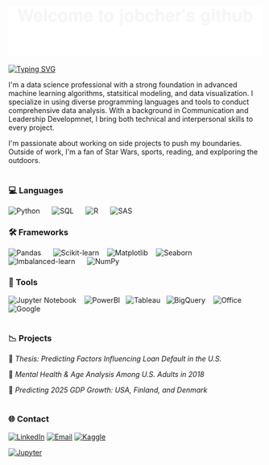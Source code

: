 <img src="https://raw.githubusercontent.com/BEPb/BEPb/7a0350d96fefe89e5b4c3288965ac5ffa58eaae2/assets/Bottom_up.svg" alt= "" width= "" height= "">

[![Typing SVG](https://readme-typing-svg.demolab.com/?lines=Hi+there!+I'm+Rosa+Estrada🌊⚽;Welcome+to+My+profile!;Over+2+years+of+data+analysis+experience;Recent+graduate+in+Data+Science;Always+learning+new+things)](https://git.io/typing-svg)

I'm a data science professional with a strong foundation in advanced machine learning algorithms, statsitical modeling, and data visualization. I specialize in using diverse programming languages and tools to conduct comprehensive data analysis. With a background in Communication and Leadership Developmnet, I bring both technical and interpersonal skills to every project. 

I'm passionate about working on side projects to push my boundaries. Outside of work, I'm a fan of Star Wars, sports, reading, and explporing the outdoors.
# 

### 💻 Languages
<img src="https://upload.wikimedia.org/wikipedia/commons/thumb/c/c3/Python-logo-notext.svg/1200px-Python-logo-notext.svg.png" alt="Python" width="25" height="30"> &nbsp;&nbsp;&nbsp;&nbsp; <img src="https://upload.wikimedia.org/wikipedia/commons/8/87/Sql_data_base_with_logo.png" alt="SQL" width="45" height="30"> &nbsp;&nbsp;&nbsp;&nbsp; <img src="https://upload.wikimedia.org/wikipedia/commons/thumb/1/1b/R_logo.svg/1200px-R_logo.svg.png" alt="R" width="25" height="30"> &nbsp;&nbsp;&nbsp;&nbsp; <img src="https://seeklogo.com/images/S/sas-institute-inc-logo-724F521E0C-seeklogo.com.png" alt="SAS" width="40" height="30">

### 🛠️ Frameworks
<img src="https://geo-python-site.readthedocs.io/en/latest/_images/pandas_logo.png" alt="Pandas" width="50" height="30"> &nbsp;&nbsp;&nbsp;&nbsp; <img src="https://www.dataquest.io/wp-content/uploads/2024/04/Scikit_learn_logo_small.svg" alt="Scikit-learn" width="55" height="30"> &nbsp;&nbsp; <img src="https://www.jumpingrivers.com/blog/customising-matplotlib/matplot_title_logo.png" alt="Matplotlib" width="65" height="30"> &nbsp;&nbsp;&nbsp;<img src="https://miro.medium.com/v2/resize:fit:819/1*5VKgpRUCInBKmWBXFvSvvA.png" alt="Seaborn" width="55" height="30"> &nbsp;&nbsp;&nbsp;&nbsp; <img src="https://imbalanced-learn.org/stable/_static/img/logo_wide_dark.png" alt="Imbalanced-learn" width="65" height="30"> &nbsp;&nbsp;&nbsp;&nbsp; <img src="https://miro.medium.com/v2/resize:fit:765/1*jeD4MLgE1t_w02Jy8Yvkxw.png" alt="NumPy" width="70" height="30"> 

### 🧰 Tools
<img src="https://www.svgrepo.com/show/373718/jupyter.svg" alt="Jupyter Notebook" width="50" height="30"> &nbsp;&nbsp; <img src="https://upload.wikimedia.org/wikipedia/commons/thumb/c/cf/New_Power_BI_Logo.svg/1200px-New_Power_BI_Logo.svg.png" alt="PowerBI" width="40" height="30"> &nbsp; <img src="https://afs.ucdavis.edu/sites/g/files/dgvnsk4871/files/styles/sf_landscape_16x9/public/images/article/tableau_logo.png?h=c673cd1c&itok=aomysVvE" alt="Tableau" width="55" height="30"> &nbsp; <img src="https://cdn.worldvectorlogo.com/logos/google-bigquery-logo-1.svg" alt="BigQuery" width="60" height="30"> &nbsp;&nbsp; <img src="https://upload.wikimedia.org/wikipedia/commons/4/47/Microsoft_Office_13-16_Logo.png" alt="Office" width="70" height="30"> &nbsp;&nbsp;&nbsp; <img src="https://hiviewsolutions.com/wp-content/uploads/2024/08/HiView-Solutions-Google-Workspace-Reseller.-Super-G-Icon.png" alt="Google" width="25" height="30"> &nbsp;&nbsp;&nbsp;

#

### 📉 Projects

  🔹 *Thesis: Predicting Factors Influencing Loan Default in the U.S.*

  🔹 *Mental Health & Age Analysis Among U.S. Adults in 2018*

  🔹 *Predicting 2025 GDP Growth: USA, Finland, and Denmark*

#

### 🌐 Contact
[![LinkedIn](https://img.shields.io/badge/LinkedIn-0A66C2?style=for-the-badge&logo=linkedin&logoColor=white)](https://www.linkedin.com/in/rosa-a-estrada-ms/)
[![Email](https://img.shields.io/badge/Email-D14836?style=for-the-badge&logo=gmail&logoColor=white)](mailto:rae.estrada03@gmail.com)
[![Kaggle](https://img.shields.io/badge/Kaggle-20BEFF?style=for-the-badge&logo=kaggle&logoColor=white)](https://www.kaggle.com/rosaaestrada)

[![Jupyter](https://img.shields.io/badge/Jupyter%20Notebook-F37626?style=for-the-badge&logo=jupyter&logoColor=white)](https://jupyter.org/)


<!---
rosaaestrada/rosaaestrada is a ✨ special ✨ repository because its `README.md` (this file) appears on your GitHub profile.
You can click the Preview link to take a look at your changes.
--->

